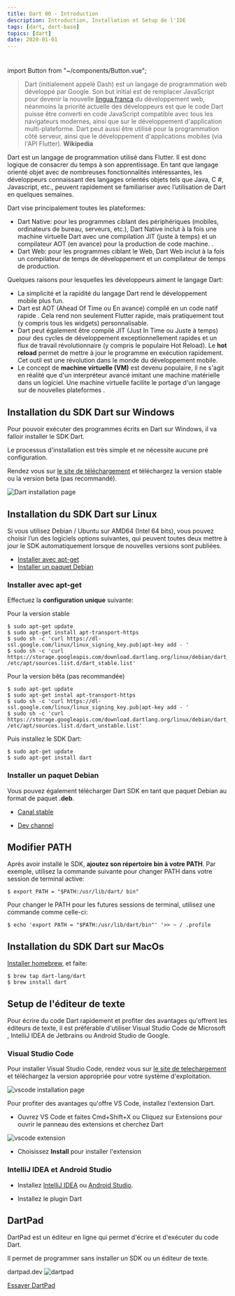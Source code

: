 ```yaml
---
title: Dart 00 - Introduction
description: Introduction, Installation et Setup de l'IDE
tags: [dart, dart-base]
topics: [dart]
date: 2020-01-01
---
```


#

import Button from "~/components/Button.vue";

> Dart (initialement appelé Dash) est un langage de programmation web développé par Google. Son but initial est de remplacer JavaScript pour devenir la nouvelle [lingua franca](https://fr.wiktionary.org/wiki/lingua_franca) du développement web, néanmoins la priorité actuelle des développeurs est que le code Dart puisse être converti en code JavaScript compatible avec tous les navigateurs modernes, ainsi que sur le développement d'application multi-plateforme.
> Dart peut aussi être utilisé pour la programmation côté serveur, ainsi que le développement d'applications mobiles (via l'API Flutter). **Wikipedia**

Dart est un langage de programmation utilisé dans Flutter. Il est donc logique de consacrer du temps à son apprentissage. En tant que langage orienté objet avec de nombreuses fonctionnalités intéressantes, les développeurs connaissant des langages orientés objets tels que Java, C #, Javascript, etc., peuvent rapidement se familiariser avec l’utilisation de Dart en quelques semaines.

Dart vise principalement toutes les plateformes:

- Dart Native: pour les programmes ciblant des périphériques (mobiles, ordinateurs de bureau, serveurs, etc.), Dart Native inclut à la fois une machine virtuelle Dart avec une compilation JIT (juste à temps) et un compilateur AOT (en avance) pour la production de code machine. .
- Dart Web: pour les programmes ciblant le Web, Dart Web inclut à la fois un compilateur de temps de développement et un compilateur de temps de production.

Quelques raisons pour lesquelles les développeurs aiment le langage Dart:

- La simplicité et la rapidité du langage Dart rend le développement mobile plus fun.
- Dart est AOT (Ahead Of Time ou En avance) compilé en un code natif rapide . Cela rend non seulement Flutter rapide, mais pratiquement tout (y compris tous les widgets) personnalisable.
- Dart peut également être compilé JIT (Just In Time ou Juste à temps) pour des cycles de développement exceptionnellement rapides et un flux de travail révolutionnaire (y compris le populaire Hot Reload). Le **hot reload** permet de mettre à jour le programme en exécution rapidement. Cet outil est une révolution dans le monde du développement mobile.
- Le concept de **machine virtuelle (VM)** est devenu populaire, il ne s'agit en réalité que d'un interpréteur avancé imitant une machine matérielle dans un logiciel. Une machine virtuelle facilite le portage d'un langage sur de nouvelles plateformes .

## Installation du SDK Dart sur Windows

Pour pouvoir exécuter des programmes écrits en Dart sur Windows, il va falloir installer le SDK Dart.

Le processus d'installation est très simple et ne nécessite aucune pré configuration.

Rendez vous sur [le site de téléchargement](http://www.gekorm.com/dart-windows/) et téléchargez la version stable ou la version beta (pas recommandé).

![Dart installation page](/images/dart-base/dart.png)

## Installation du SDK Dart sur Linux

Si vous utilisez Debian / Ubuntu sur AMD64 (Intel 64 bits), vous pouvez choisir l’un des logiciels
options suivantes, qui peuvent toutes deux mettre à jour le SDK automatiquement lorsque de nouvelles versions sont publiées.

- [Installer avec apt-get](#installer-avec-apt-get)
- [Installer un paquet Debian](#installer-un-paquet-debian)

### Installer avec **apt-get**

Effectuez la **configuration unique** suivante:

Pour la version stable

```terminal
$ sudo apt-get update
$ sudo apt-get install apt-transport-https
$ sudo sh -c 'curl https://dl-ssl.google.com/linux/linux_signing_key.pub|apt-key add - '
$ sudo sh -c 'curl https://storage.googleapis.com/download.dartlang.org/linux/debian/dart_stable.list> /etc/apt/sources.list.d/dart_stable.list'
```

Pour la version bêta (pas recommandée)

```terminal
$ sudo apt-get update
$ sudo apt-get instal apt-transport-https
$ sudo sh -c 'curl https://dl-ssl.google.com/linux/linux_signing_key.pub|apt-key add - '
$ sudo sh -c 'curl https://storage.googleapis.com/download.dartlang.org/linux/debian/dart_unstable.list> /etc/apt/sources.list.d/dart_unstable.list'
```

Puis installez le SDK Dart:

```terminal
$ sudo apt-get update
$ sudo apt-get install dart
```

### Installer un paquet Debian

Vous pouvez également télécharger Dart SDK en tant que paquet Debian au format de paquet **.deb**.

- [Canal stable](https://storage.googleapis.com/dart-archive/channels/stable/release/latest/linux_packages/dart_2.4.0-1_amd64.deb)

- [Dev channel](https://storage.googleapis.com/dart-archive/channels/dev/release/latest/linux_packages/dart_2.5.0-dev.1.0-1_amd64.deb)

## Modifier PATH

Après avoir installé le SDK, **ajoutez son répertoire bin à votre PATH**. Par exemple,
utilisez la commande suivante pour changer PATH dans votre session de terminal active:

```terminal
$ export PATH = "$PATH:/usr/lib/dart/ bin"
```

Pour changer le PATH pour les futures sessions de terminal, utilisez une commande comme celle-ci:

```terminal
$ echo 'export PATH = "$PATH:/usr/lib/dart/bin"' '>> ~ / .profile
```

## Installation du SDK Dart sur MacOs

[Installer homebrew](http://brew.sh/), et faite:

```terminal
$ brew tap dart-lang/dart
$ brew install dart
```

## Setup de l'éditeur de texte

Pour écrire du code Dart rapidement et profiter des avantages qu'offrent les éditeurs de texte, il est préférable d'utiliser Visual Studio Code de Microsoft , IntelliJ IDEA de Jetbrains ou Android Studio de Google.

### Visual Studio Code

Pour installer Visual Studio Code, rendez vous sur [le site de telechargement](https://code.visualstudio.com/Download) et téléchargez la version appropriée pour votre système d'exploitation.

![vscode installation page](/images/dart-base/vscode.png)

Pour profiter des avantages qu'offre VS Code, installez l'extension Dart.

- Ouvrez VS Code et faites Cmd+Shift+X ou Cliquez sur Extensions pour ouvrir le panneau des extensions et cherchez Dart

![vscode extension](/images/dart-base/dart_ext.png)

- Choisissez **Install** pour installer l'extension

### IntelliJ IDEA et Android Studio

- Installez [IntelliJ IDEA](https://www.jetbrains.com/idea/) ou [Android Studio](https://developer.android.com/studio).

- Installez le plugin Dart

## DartPad

DartPad est un éditeur en ligne qui permet d'écrire et d'exécuter du code Dart.

Il permet de programmer sans installer un SDK ou un éditeur de texte.

dartpad.dev
![dartpad](/images/dart-base/dartpad.png)

[Essayer DartPad](https://dartpad.dev/)
